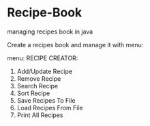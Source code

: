 # Recipe-Book

managing recipes book in java

Create a recipes book and manage it with menu:

menu:
RECIPE CREATOR:
1. Add/Update Recipe
2. Remove Recipe
3. Search Recipe
4. Sort Recipe 
5. Save Recipes To File
6. Load Recipes From File
7. Print All Recipes

